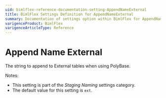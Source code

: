 ```yaml
---
uid: bimlflex-reference-documentation-setting-AppendNameExternal
title: BimlFlex Settings Definition for AppendNameExternal
summary: Documentation of settings option within BimlFlex for AppendNameExternal
varigenceProduct: BimlFlex
varigenceArticleType: Reference
---
```


# Append Name External

The string to append to External tables when using PolyBase.

Notes:

* This setting is part of the *Staging Naming* settings category.
* The default value for this setting is `ext`.
